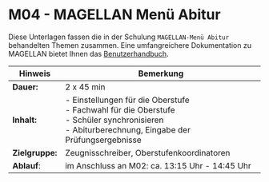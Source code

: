 # M04 - MAGELLAN Menü Abitur

Diese Unterlagen fassen die in der Schulung `MAGELLAN-Menü Abitur` behandelten Themen zusammen. Eine umfangreichere Dokumentation zu MAGELLAN bietet Ihnen das [Benutzerhandbuch](http://doc.magellan6.stueber.de).

Hinweis         | Bemerkung
--------------- | ---------
**Dauer:**      | 2 x 45 min
**Inhalt:**     | - Einstellungen für die Oberstufe<br/>- Fachwahl für die Oberstufe<br/>- Schüler synchronisieren<br/>- Abiturberechnung, Eingabe der Prüfungsergebnisse
**Zielgruppe:** | Zeugnisschreiber, Oberstufenkoordinatoren
**Ablauf**:|im Anschluss an M02: ca. 13:15 Uhr - 14:45 Uhr
